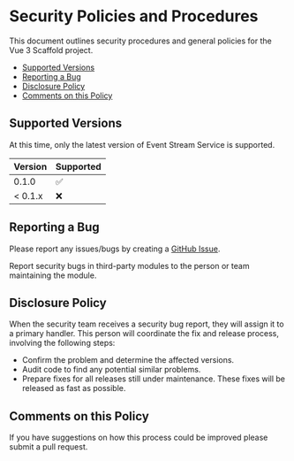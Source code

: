 # Security Policies and Procedures

This document outlines security procedures and general policies for the Vue 3 Scaffold
project.

- [Supported Versions](#supported-versions)
- [Reporting a Bug](#reporting-a-bug)
- [Disclosure Policy](#disclosure-policy)
- [Comments on this Policy](#comments-on-this-policy)

## Supported Versions

At this time, only the latest version of Event Stream Service is supported.

| Version | Supported          |
| ------- | ------------------ |
| 0.1.0   | :white_check_mark: |
| < 0.1.x | :x:                |

## Reporting a Bug

Please report any issues/bugs by creating a [GitHub Issue](https://github.com/bcgov/event-stream-service/issues). 

Report security bugs in third-party modules to the person or team maintaining
the module.

## Disclosure Policy

When the security team receives a security bug report, they will assign it to a
primary handler. This person will coordinate the fix and release process,
involving the following steps:

- Confirm the problem and determine the affected versions.
- Audit code to find any potential similar problems.
- Prepare fixes for all releases still under maintenance. These fixes will be
    released as fast as possible.

## Comments on this Policy

If you have suggestions on how this process could be improved please submit a
pull request.
